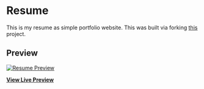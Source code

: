 # Resume

This is my resume as simple portfolio website. This was built via forking [this]() project.

## Preview

[![Resume Preview](https://github.com/jdhakai1994/jdhakai1994.github.io/assets/11131950/be95f91d-73ce-44a0-96cb-7f433517f2a5)](https://jdhakai1994.github.io/)

**[View Live Preview](https://jdhakai1994.github.io/)**
